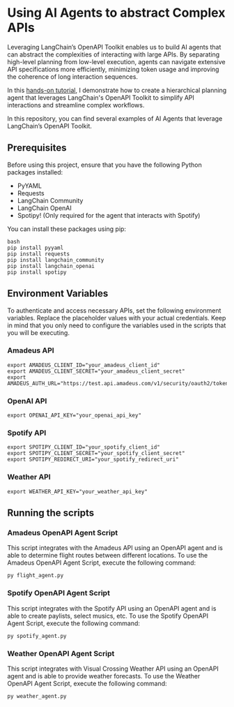 # Using AI Agents to abstract Complex APIs
Leveraging LangChain’s OpenAPI Toolkit enables us to build AI agents that can abstract the complexities of interacting with large APIs. By separating high-level planning from low-level execution, agents can navigate extensive API specifications more efficiently, minimizing token usage and improving the coherence of long interaction sequences.

In this <a href="https://nextingenai.com/hands-on-tutorial-using-ai-agents-to-abstract-complex-apis/">hands-on tutorial</a>, I demonstrate how to create a hierarchical planning agent that leverages LangChain's OpenAPI Toolkit to simplify API interactions and streamline complex workflows.

In this repository, you can find several examples of AI Agents that leverage LangChain’s OpenAPI Toolkit.


## Prerequisites

Before using this project, ensure that you have the following Python packages installed:

- PyYAML
- Requests
- LangChain Community
- LangChain OpenAI
- Spotipy! (Only required for the agent that interacts with Spotify)

You can install these packages using pip:

```
bash
pip install pyyaml
pip install requests
pip install langchain_community
pip install langchain_openai
pip install spotipy
```

## Environment Variables
To authenticate and access necessary APIs, set the following environment variables. Replace the placeholder values with your actual credentials. Keep in mind that you only need to configure the variables used in the scripts that you will be executing.

### Amadeus API
```
export AMADEUS_CLIENT_ID="your_amadeus_client_id"
export AMADEUS_CLIENT_SECRET="your_amadeus_client_secret"
export AMADEUS_AUTH_URL="https://test.api.amadeus.com/v1/security/oauth2/token"
```
### OpenAI API
```
export OPENAI_API_KEY="your_openai_api_key"
```
### Spotify API
```
export SPOTIPY_CLIENT_ID="your_spotify_client_id"
export SPOTIPY_CLIENT_SECRET="your_spotify_client_secret"
export SPOTIPY_REDIRECT_URI="your_spotify_redirect_uri"
```
### Weather API
```
export WEATHER_API_KEY="your_weather_api_key"
```
## Running the scripts
### Amadeus OpenAPI Agent Script
This script integrates with the Amadeus API using an OpenAPI agent and is able to determine flight routes between different locations.
To use the Amadeus OpenAPI Agent Script, execute the following command:

```
py flight_agent.py
```
### Spotify OpenAPI Agent Script
This script integrates with the Spotify API using an OpenAPI agent and is able to create paylists, select musics, etc. 
To use the Spotify OpenAPI Agent Script, execute the following command:

```
py spotify_agent.py
```
### Weather OpenAPI Agent Script
This script integrates with Visual Crossing Weather API using an OpenAPI agent and is able to provide weather forecasts.
To use the Weather OpenAPI Agent Script, execute the following command:
```
py weather_agent.py
```

